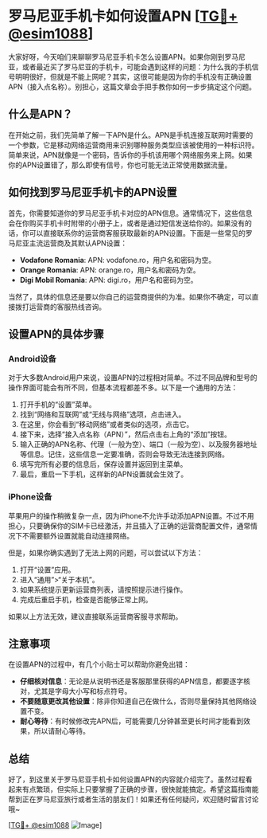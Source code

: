 # 罗马尼亚手机卡如何设置APN [[TG💪+ @esim1088](https://t.me/s/esim1088)]

大家好呀，今天咱们来聊聊罗马尼亚手机卡怎么设置APN。如果你刚到罗马尼亚，或者最近买了罗马尼亚的手机卡，可能会遇到这样的问题：为什么我的手机信号明明很好，但就是不能上网呢？其实，这很可能是因为你的手机没有正确设置APN（接入点名称）。别担心，这篇文章会手把手教你如何一步步搞定这个问题。

## 什么是APN？

在开始之前，我们先简单了解一下APN是什么。APN是手机连接互联网时需要的一个参数，它是移动网络运营商用来识别哪种服务类型应该被使用的一种标识符。简单来说，APN就像是一个密码，告诉你的手机该用哪个网络服务来上网。如果你的APN设置错了，那么即使有信号，你也可能无法正常使用数据流量。

## 如何找到罗马尼亚手机卡的APN设置

首先，你需要知道你的罗马尼亚手机卡对应的APN信息。通常情况下，这些信息会在你购买手机卡时附带的小册子上，或者是通过短信发送给你的。如果没有的话，你可以直接联系你的运营商客服获取最新的APN设置。下面是一些常见的罗马尼亚主流运营商及其默认APN设置：

- **Vodafone Romania**: APN: vodafone.ro，用户名和密码为空。
- **Orange Romania**: APN: orange.ro，用户名和密码为空。
- **Digi Mobil Romania**: APN: digi.ro，用户名和密码为空。

当然了，具体的信息还是要以你自己的运营商提供的为准。如果你不确定，可以直接拨打运营商的客服热线咨询。

## 设置APN的具体步骤

### Android设备

对于大多数Android用户来说，设置APN的过程相对简单。不过不同品牌和型号的操作界面可能会有所不同，但基本流程都差不多。以下是一个通用的方法：

1. 打开手机的“设置”菜单。
2. 找到“网络和互联网”或“无线与网络”选项，点击进入。
3. 在这里，你会看到“移动网络”或者类似的选项，点击它。
4. 接下来，选择“接入点名称（APN）”，然后点击右上角的“添加”按钮。
5. 输入正确的APN名称、代理（一般为空）、端口（一般为空）、以及服务器地址等信息。记住，这些信息一定要准确，否则会导致无法连接到网络。
6. 填写完所有必要的信息后，保存设置并返回到主菜单。
7. 最后，重启一下手机，这样新的APN设置就会生效了。

### iPhone设备

苹果用户的操作稍微复杂一点，因为iPhone不允许手动添加APN设置。不过不用担心，只要确保你的SIM卡已经激活，并且插入了正确的运营商配置文件，通常情况下不需要额外设置就能自动连接网络。

但是，如果你确实遇到了无法上网的问题，可以尝试以下方法：

1. 打开“设置”应用。
2. 进入“通用”>“关于本机”。
3. 如果系统提示更新运营商列表，请按照提示进行操作。
4. 完成后重启手机，检查是否能够正常上网。

如果以上方法无效，建议直接联系运营商客服寻求帮助。

## 注意事项

在设置APN的过程中，有几个小贴士可以帮助你避免出错：

- **仔细核对信息**：无论是从说明书还是客服那里获得的APN信息，都要逐字核对，尤其是字母大小写和标点符号。
- **不要随意更改其他设置**：除非你知道自己在做什么，否则尽量保持其他网络设置不变。
- **耐心等待**：有时候修改完APN后，可能需要几分钟甚至更长时间才能看到效果，所以请耐心等待。

## 总结

好了，到这里关于罗马尼亚手机卡如何设置APN的内容就介绍完了。虽然过程看起来有点繁琐，但实际上只要掌握了正确的步骤，很快就能搞定。希望这篇指南能帮到正在罗马尼亚旅行或者生活的朋友们！如果还有任何疑问，欢迎随时留言讨论哦~

[[TG💪+ @esim1088](https://t.me/s/esim1088) ![Image](https://i.postimg.cc/4NQfJmqS/Snipaste-2025-05-13-00-14-12.png)]